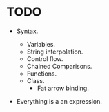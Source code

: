 # TODO

- Syntax.
  - Variables.
  - String interpolation.
  - Control flow.
  - Chained Comparisons.
  - Functions.
  - Class.
    - Fat arrow binding.

- Everything is a an expression.